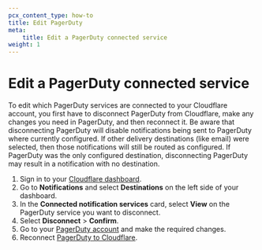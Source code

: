 ```yaml
---
pcx_content_type: how-to
title: Edit PagerDuty
meta:
    title: Edit a PagerDuty connected service
weight: 1
---
```


# Edit a PagerDuty connected service

To edit which PagerDuty services are connected to your Cloudflare account, you first have to disconnect PagerDuty from Cloudflare, make any changes you need in PagerDuty, and then reconnect it. Be aware that disconnecting PagerDuty will disable notifications being sent to PagerDuty where currently configured. If other delivery destinations (like email) were selected, then those notifications will still be routed as configured. If PagerDuty was the only configured destination, disconnecting PagerDuty may result in a notification with no destination.

1. Sign in to your [Cloudflare dashboard](https://dash.cloudflare.com/login).
2. Go to **Notifications** and select **Destinations** on the left side of your dashboard.
3. In the **Connected notification services** card, select **View** on the PagerDuty service you want to disconnect.
4. Select **Disconnect** > **Confirm**.
5. Go to your [PagerDuty account](https://www.pagerduty.com/) and make the required changes.
6. Reconnect [PagerDuty to Cloudflare](/fundamentals/notifications/create-notifications/create-pagerduty/).
